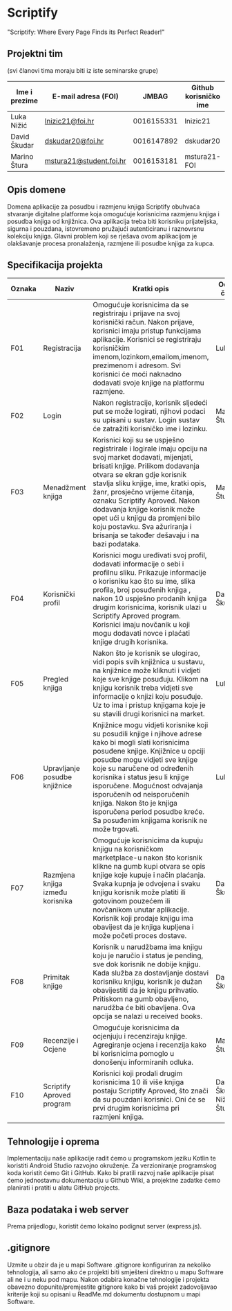 
# Scriptify
"Scriptify: Where Every Page Finds its Perfect Reader!"

## Projektni tim
(svi članovi tima moraju biti iz iste seminarske grupe)

Ime i prezime | E-mail adresa (FOI) | JMBAG | Github korisničko ime | Seminarska grupa
------------  | ------------------- | ----- | --------------------- | ----------------
Luka Nižić | lnizic21@foi.hr | 0016155331 | lnizic21 | G02
David Škudar | dskudar20@foi.hr | 0016147892 | dskudar20 | G02
Marino Štura | mstura21@student.foi.hr | 0016153181 | mstura21-FOI | G02

## Opis domene
Domena aplikacije za posudbu i razmjenu knjiga Scriptify obuhvaća stvaranje digitalne platforme koja omogućuje korisnicima razmjenu knjiga i posudba knjiga od knjižnica. Ova aplikacija treba biti korisniku prijateljska, sigurna i pouzdana, istovremeno pružajući autenticiranu i raznovrsnu kolekciju knjiga. Glavni problem koji se rješava ovom aplikacijom je olakšavanje procesa pronalaženja, razmjene ili posudbe knjiga za kupca. 

## Specifikacija projekta

Oznaka | Naziv | Kratki opis | Odgovorni član tima
------ | ----- | ----------- | -------------------
F01 | Registracija |Omogućuje korisnicima da se registriraju i prijave na svoj korisnički račun. Nakon prijave, korisnici imaju pristup funkcijama aplikacije. Korisnici se registriraju korisničkim imenom,lozinkom,emailom,imenom, prezimenom i adresom. Svi korisnici će moći naknadno dodavati svoje knjige na platformu razmjene.  | Luka Nižić 
F02 | Login | Nakon registracije, korisnik sljedeći put se može logirati, njihovi podaci su upisani u sustav. Login sustav će zatražiti korisničko ime i lozinku.  | Marino Štura
F03 | Menadžment knjiga  | Korisnici koji su se uspješno registrirale i logirale imaju opciju na svoj market dodavati, mijenjati, brisati knjige. Prilikom dodavanja otvara se ekran gdje korisnik stavlja sliku knjige, ime, kratki opis, žanr, prosječno vrijeme čitanja, oznaku Scriptify Aproved. Nakon dodavanja knjige korisnik može opet ući u knjigu da promjeni bilo koju postavku. Sva ažuriranja i brisanja se također dešavaju i na bazi podataka.  | Marino Štura
F04 | Korisnički profil | Korisnici mogu uređivati svoj profil, dodavati informacije o sebi i profilnu sliku. Prikazuje informacije o korisniku kao što su ime, slika profila, broj posuđenih knjiga , nakon 10 uspješno prodanih knjiga drugim korisnicima, korisnik ulazi u Scriptify Aproved program. Korisnici imaju novčanik u koji mogu dodavati novce i plaćati knjige drugih korisnika.  | David Škudar
F05 | Pregled knjiga | Nakon što je korisnik se ulogirao, vidi popis svih knjižnica u sustavu, na knjižnice može kliknuti i vidjeti koje sve knjige posuđuju. Klikom na knjigu korisnik treba vidjeti sve informacije o knjizi koju posuđuje. Uz to ima i pristup knjigama koje je su stavili drugi korisnici na market. | Luka Nižić 
F06 | Upravljanje posudbe knjižnice | Knjižnice mogu vidjeti korisnike koji su posudili knjige i njihove adrese kako bi mogli slati korisnicima posuđene knjige. Knjižnice u opciji posudbe mogu vidjeti sve knjige koje su naručene od određenih korisnika i status jesu li knjige isporučene. Mogućnost odvajanja isporučenih od neisporučenih knjiga. Nakon što je knjiga isporučena period posudbe kreće. Sa posuđenim knjigama korisnik ne može trgovati.  |Luka Nižić 
F07 | Razmjena knjiga između korisnika | Omogućuje korisnicima da kupuju knjigu na korisničkom marketplace-u nakon što korisnik klikne na gumb kupi otvara se opis knjige koje kupuje i način plaćanja. Svaka kupnja je odvojena i svaku knjigu korisnik može platiti ili gotovinom pouzećem ili novčanikom unutar aplikacije. Korisnik koji prodaje knjigu ima obavijest da je knjiga kupljena i može početi proces dostave.|David Škudar
F08 | Primitak knjige | Korisnik u narudžbama ima knjigu koju je naručio i status je pending, sve dok korisnik ne dobije knjigu. Kada služba za dostavljanje dostavi korisniku knjigu, korisnik je dužan obavijestiti da je knjigu prihvatio. Pritiskom na gumb obavljeno, narudžba će biti obavljena. Ova opcija se nalazi u received books.|David Škudar
F09 |Recenzije i Ocjene  | Omogućuje korisnicima da ocjenjuju i recenziraju knjige. Agregiranje ocjena i recenzija kako bi korisnicima pomoglo u donošenju informiranih odluka. |Marino Štura |
F10 |Scriptify Aproved program  | Korisnici koji prodali drugim korisnicima 10 ili više knjiga postaju Scriptify Aproved, što znači da su pouzdani korisnici. Oni će se prvi drugim korisnicima pri razmjeni knjiga. | David Škudar,Luka Nižić,Marino Štura

## Tehnologije i oprema
Implementaciju naše aplikacije radit ćemo u programskom jeziku Kotlin te koristiti Android Studio razvojno okruženje. Za verzioniranje programskog koda koristit ćemo Git i GitHub. Kako bi pratili razvoj naše aplikacije pisat ćemo jednostavnu dokumentaciju u Github Wiki, a projektne zadatke ćemo planirati i pratiti u alatu GitHub projects.

## Baza podataka i web server
Prema prijedlogu, koristit ćemo lokalno podignut server (express.js).

## .gitignore
Uzmite u obzir da je u mapi Software .gitignore konfiguriran za nekoliko tehnologija, ali samo ako će projekti biti smješteni direktno u mapu Software ali ne i u neku pod mapu. Nakon odabira konačne tehnologije i projekta obavezno dopunite/premjestite gitignore kako bi vaš projekt zadovoljavao kriterije koji su opisani u ReadMe.md dokumentu dostupnom u mapi Software.
